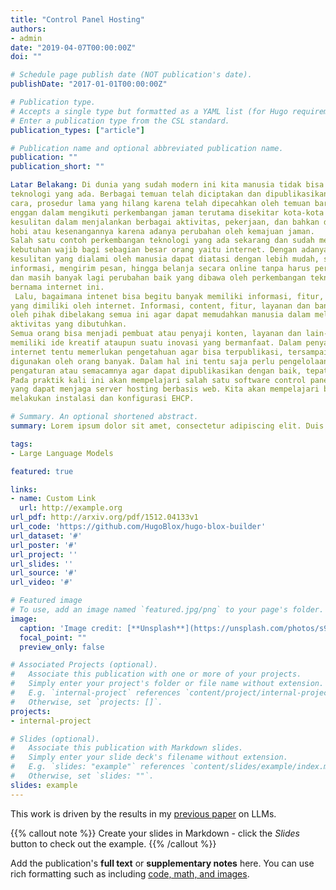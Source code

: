 ```yaml
---
title: "Control Panel Hosting"
authors:
- admin
date: "2019-04-07T00:00:00Z"
doi: ""

# Schedule page publish date (NOT publication's date).
publishDate: "2017-01-01T00:00:00Z"

# Publication type.
# Accepts a single type but formatted as a YAML list (for Hugo requirements).
# Enter a publication type from the CSL standard.
publication_types: ["article"]

# Publication name and optional abbreviated publication name.
publication: ""
publication_short: ""

Latar Belakang: Di dunia yang sudah modern ini kita manusia tidak bisa lepas dari perkembangan 
teknologi yang ada. Berbagai temuan telah diciptakan dan dipublikasikan, dan banyak hal, 
cara, prosedur lama yang hilang karena telah dipecahkan oleh temuan baru. Manusia yang 
enggan dalam mengikuti perkembangan jaman terutama disekitar kota-kota besar tentu akan 
kesulitan dalam menjalankan berbagai aktivitas, pekerjaan, dan bahkan dalam melakukan 
hobi atau kesenangannya karena adanya perubahan oleh kemajuan jaman.
Salah satu contoh perkembangan teknologi yang ada sekarang dan sudah menjadi 
kebutuhan wajib bagi sebagian besar orang yaitu internet. Dengan adanya internet berbagai 
kesulitan yang dialami oleh manusia dapat diatasi dengan lebih mudah, seperti mencari 
informasi, mengirim pesan, hingga belanja secara online tanpa harus pergi kesana kemari, 
dan masih banyak lagi perubahan baik yang dibawa oleh perkembangan teknologi yang 
bernama internet ini.
 Lalu, bagaimana intenet bisa begitu banyak memiliki informasi, fitur, layanan dan hal￾hal lainnya? Tentu ada pihak yang mengisi, membuat dan mengembangkan berbagai hal 
yang dimiliki oleh internet. Informasi, content, fitur, layanan dan banyak hal yang diciptakan 
oleh pihak dibelakang semua ini agar dapat memudahkan manusia dalam melakukan segala 
aktivitas yang dibutuhkan.
Semua orang bisa menjadi pembuat atau penyaji konten, layanan dan lain-lainnya asalkan 
memiliki ide kreatif ataupun suatu inovasi yang bermanfaat. Dalam penyajian yang ada di 
internet tentu memerlukan pengetahuan agar bisa terpublikasi, tersampaikan ataupun dapat 
digunakan oleh orang banyak. Dalam hal ini tentu saja perlu pengelolaan, manajemen, 
pengaturan atau semacamnya agar dapat dipublikasikan dengan baik, tepat dan benar. 
Pada praktik kali ini akan mempelajari salah satu software control panel yaitu EHCP 
yang dapat menjaga server hosting berbasis web. Kita akan mempelajari bagaimana 
melakukan instalasi dan konfigurasi EHCP.

# Summary. An optional shortened abstract.
summary: Lorem ipsum dolor sit amet, consectetur adipiscing elit. Duis posuere tellus ac convallis placerat. Proin tincidunt magna sed ex sollicitudin condimentum.

tags:
- Large Language Models

featured: true

links:
- name: Custom Link
  url: http://example.org
url_pdf: http://arxiv.org/pdf/1512.04133v1
url_code: 'https://github.com/HugoBlox/hugo-blox-builder'
url_dataset: '#'
url_poster: '#'
url_project: ''
url_slides: ''
url_source: '#'
url_video: '#'

# Featured image
# To use, add an image named `featured.jpg/png` to your page's folder. 
image:
  caption: 'Image credit: [**Unsplash**](https://unsplash.com/photos/s9CC2SKySJM)'
  focal_point: ""
  preview_only: false

# Associated Projects (optional).
#   Associate this publication with one or more of your projects.
#   Simply enter your project's folder or file name without extension.
#   E.g. `internal-project` references `content/project/internal-project/index.md`.
#   Otherwise, set `projects: []`.
projects:
- internal-project

# Slides (optional).
#   Associate this publication with Markdown slides.
#   Simply enter your slide deck's filename without extension.
#   E.g. `slides: "example"` references `content/slides/example/index.md`.
#   Otherwise, set `slides: ""`.
slides: example
---
```


This work is driven by the results in my [previous paper](/publication/conference-paper/) on LLMs.

{{% callout note %}}
Create your slides in Markdown - click the _Slides_ button to check out the example.
{{% /callout %}}

Add the publication's **full text** or **supplementary notes** here. You can use rich formatting such as including [code, math, and images](https://docs.hugoblox.com/content/writing-markdown-latex/).

